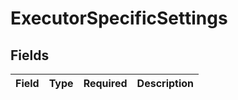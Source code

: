 # ExecutorSpecificSettings


## Fields

| Field       | Type        | Required    | Description |
| ----------- | ----------- | ----------- | ----------- |